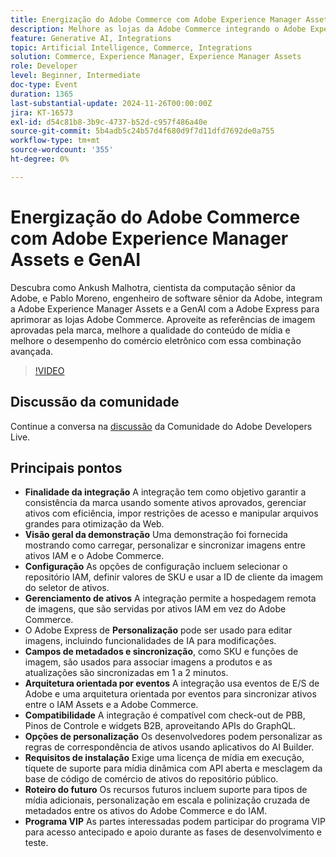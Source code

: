 ```yaml
---
title: Energização do Adobe Commerce com Adobe Experience Manager Assets e GenAI
description: Melhore as lojas da Adobe Commerce integrando o Adobe Experience Manager Assets e a GenAI com o Adobe Express para aproveitar as referências de imagem aprovadas na marca, melhorar a qualidade do conteúdo de mídia e elevar o desempenho do comércio eletrônico.
feature: Generative AI, Integrations
topic: Artificial Intelligence, Commerce, Integrations
solution: Commerce, Experience Manager, Experience Manager Assets
role: Developer
level: Beginner, Intermediate
doc-type: Event
duration: 1365
last-substantial-update: 2024-11-26T00:00:00Z
jira: KT-16573
exl-id: d54c81b8-3b9c-4737-b52d-c957f486a40e
source-git-commit: 5b4adb5c24b57d4f680d9f7d11dfd7692de0a755
workflow-type: tm+mt
source-wordcount: '355'
ht-degree: 0%

---
```


# Energização do Adobe Commerce com Adobe Experience Manager Assets e GenAI

Descubra como Ankush Malhotra, cientista da computação sênior da Adobe, e Pablo Moreno, engenheiro de software sênior da Adobe, integram a Adobe Experience Manager Assets e a GenAI com a Adobe Express para aprimorar as lojas Adobe Commerce. Aproveite as referências de imagem aprovadas pela marca, melhore a qualidade do conteúdo de mídia e melhore o desempenho do comércio eletrônico com essa combinação avançada.

>[!VIDEO](https://video.tv.adobe.com/v/3440554/?learn=on&enablevpops&captions=por_br)

## Discussão da comunidade

Continue a conversa na [discussão](https://adobe.ly/40CS6CP) da Comunidade do Adobe Developers Live.

## Principais pontos

* **Finalidade da integração** A integração tem como objetivo garantir a consistência da marca usando somente ativos aprovados, gerenciar ativos com eficiência, impor restrições de acesso e manipular arquivos grandes para otimização da Web.
* **Visão geral da demonstração** Uma demonstração foi fornecida mostrando como carregar, personalizar e sincronizar imagens entre ativos IAM e o Adobe Commerce.
* **Configuração** As opções de configuração incluem selecionar o repositório IAM, definir valores de SKU e usar a ID de cliente da imagem do seletor de ativos.
* **Gerenciamento de ativos** A integração permite a hospedagem remota de imagens, que são servidas por ativos IAM em vez do Adobe Commerce.
* O Adobe Express de **Personalização** pode ser usado para editar imagens, incluindo funcionalidades de IA para modificações.
* **Campos de metadados e sincronização**, como SKU e funções de imagem, são usados para associar imagens a produtos e as atualizações são sincronizadas em 1 a 2 minutos.
* **Arquitetura orientada por eventos** A integração usa eventos de E/S de Adobe e uma arquitetura orientada por eventos para sincronizar ativos entre o IAM Assets e a Adobe Commerce.
* **Compatibilidade** A integração é compatível com check-out de PBB, Pinos de Controle e widgets B2B, aproveitando APIs do GraphQL.
* **Opções de personalização** Os desenvolvedores podem personalizar as regras de correspondência de ativos usando aplicativos do AI Builder.
* **Requisitos de instalação** Exige uma licença de mídia em execução, tíquete de suporte para mídia dinâmica com API aberta e mesclagem da base de código de comércio de ativos do repositório público.
* **Roteiro do futuro** Os recursos futuros incluem suporte para tipos de mídia adicionais, personalização em escala e polinização cruzada de metadados entre os ativos do Adobe Commerce e do IAM.
* **Programa VIP** As partes interessadas podem participar do programa VIP para acesso antecipado e apoio durante as fases de desenvolvimento e teste.
